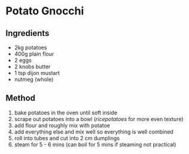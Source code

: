 # Potato Gnocchi

## Ingredients
- 2kg potatoes
- 400g plain flour
- 2 eggs
- 2 knobs butter
- 1 tsp dijon mustart
- nutmeg (whole)

## Method
1. bake potatoes in the oven until soft inside
2. scrape out potatoes into a bowl ($rice potatoes$ for more even texture)
3. add flour and roughly mix with potatoe
4. add everything else and mix well so everything is well combined
5. roll into tubes and cut into 2 cm dumplings
6. steam for 5 - 6 mins (can boil for 5 mins if steaming not practical)
